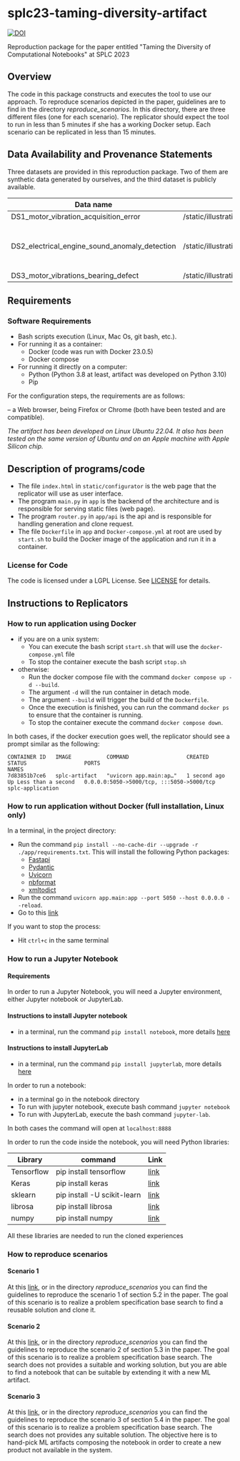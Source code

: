 # splc23-taming-diversity-artifact

[![DOI](https://zenodo.org/badge/627923302.svg)](https://zenodo.org/badge/latestdoi/627923302)

Reproduction package for the paper entitled "Taming the Diversity of Computational Notebooks" at SPLC 2023

## Overview

The code in this package constructs and executes the tool to use our approach. To reproduce scenarios depicted in the paper, guidelines are to find in the directory _reproduce_scenarios_. In this directory, there are three different files (one for each scenario).
The replicator should expect the tool to run in less than 5 minutes if she has a working Docker setup. Each scenario can be replicated in less than 15 minutes.

## Data Availability and Provenance Statements

Three datasets are provided in this reproduction package. Two of them are synthetic data generated by ourselves, and the third dataset is publicly available.

| Data name                                     | Location                                        | Provided | Citation                                                                                                                                                                                |
| --------------------------------------------- | ----------------------------------------------- | -------- | --------------------------------------------------------------------------------------------------------------------------------------------------------------------------------------- |
| DS1_motor_vibration_acquisition_error         | /static/illustration_test_cases/assets/dataset/ | TRUE     | Generated                                                                                                                                                                               |
| DS2_electrical_engine_sound_anomaly_detection | /static/illustration_test_cases/assets/dataset/ | TRUE     | Grollmisch, Sascha, Abeßer, Jakob, Liebetrau, Judith, & Lukashevich, Hanna. (2019). IDMT-ISA-Electric-Engine Dataset (1.0.0) [Data set]. Zenodo. https://doi.org/10.5281/zenodo.7551261 |
| DS3_motor_vibrations_bearing_defect           | /static/illustration_test_cases/assets/dataset/ | TRUE     | Generated                                                                                                                                                                               |

## Requirements

### Software Requirements

- Bash scripts execution (Linux, Mac Os, git bash, etc.).
- For running it as a container:
  - Docker (code was run with Docker 23.0.5)
  - Docker compose
- For running it directly on a computer:
  - Python (Python 3.8 at least, artifact was developed on Python 3.10)
  - Pip

For the configuration steps, the requirements are as follows:

– a Web browser, being Firefox or Chrome (both have been tested and are
compatible).

_The artifact has been developed on Linux Ubuntu 22.04. It also has been tested on the same version of Ubuntu and on an Apple machine with Apple Silicon chip._

## Description of programs/code

- The file `index.html` in `static/configurator` is the web page that the replicator will use as user interface.
- The program `main.py` in `app` is the backend of the architecture and is responsible for serving static files (web page).
- The program `router.py` in `app/api` is the api and is responsible for handling generation and clone request.
- The file `Dockerfile` in `app` and `Docker-compose.yml` at root are used by `start.sh` to build the Docker image of the application and run it in a container.

### License for Code

The code is licensed under a LGPL License. See [LICENSE](https://github.com/Yann-Brault/splc-artifact/blob/main/LICENSE) for details.

## Instructions to Replicators

### How to run application using Docker

- if you are on a unix system:
  - You can execute the bash script `start.sh` that will use the `docker-compose.yml` file
  - To stop the container execute the bash script `stop.sh`
- otherwise:
  - Run the docker compose file with the command `docker compose up -d --build`.
  - The argument `-d` will the run container in detach mode.
  - The argument `--build` will trigger the build of the `Dockerfile`.
  - Once the execution is finished, you can run the command `docker ps` to ensure that the container is running.
  - To stop the container execute the command `docker compose down`.

In both cases, if the docker execution goes well, the replicator should see a prompt similar as the following:

```
CONTAINER ID   IMAGE           COMMAND                  CREATED        STATUS                  PORTS                                       NAMES
7d83851b7ce6   splc-artifact   "uvicorn app.main:ap…"   1 second ago   Up Less than a second   0.0.0.0:5050->5000/tcp, :::5050->5000/tcp   splc-application
```

### How to run application without Docker (full installation, Linux only)

In a terminal, in the project directory:

- Run the command `pip install --no-cache-dir --upgrade -r ./app/requirements.txt`. This will install the following Python packages:
  - [Fastapi](https://fastapi.tiangolo.com/)
  - [Pydantic](https://docs.pydantic.dev/latest/)
  - [Uvicorn](https://www.uvicorn.org/)
  - [nbformat](https://github.com/jupyter/nbformat)
  - [xmltodict](https://pypi.org/project/xmltodict/)
- Run the command `uvicorn app.main:app --port 5050 --host 0.0.0.0 --reload`.
- Go to this [link](http://localhost:5050/)

If you want to stop the process:

- Hit `ctrl+c` in the same terminal

### How to run a Jupyter Notebook

#### Requirements

In order to run a Jupyter Notebook, you will need a Jupyter environment, either Jupyter notebook or JupyterLab.

#### Instructions to install Jupyter notebook

- in a terminal, run the command `pip install notebook`, more details [here](https://jupyter.org/install)

#### Instructions to install JupyterLab

- in a terminal, run the command `pip install jupyterlab`, more details [here](https://jupyter.org/install)

In order to run a notebook:

- in a terminal go in the notebook directory
- To run with jupyter notebook, execute bash command `jupyter notebook`
- To run with JupyterLab, execute the bash command `jupyter-lab`.

In both cases the command will open at `localhost:8888`

In order to run the code inside the notebook, you will need Python libraries:

| Library    | command                     | Link                                                 |
| ---------- | --------------------------- | ---------------------------------------------------- |
| Tensorflow | pip install tensorflow      | [link](https://pypi.org/project/tensorflow/)         |
| Keras      | pip install keras           | [link](https://pypi.org/project/keras/)              |
| sklearn    | pip install -U scikit-learn | [link](https://scikit-learn.org/stable/install.html) |
| librosa    | pip install librosa         | [link](https://librosa.org/doc/latest/install.html)  |
| numpy      | pip install numpy           | [link](https://pypi.org/project/numpy/)              |

All these libraries are needed to run the cloned experiences

### How to reproduce scenarios

#### Scenario 1

At this [link](https://github.com/Yann-Brault/splc-artifact/blob/main/reproduce_scenarios/reproduce_scenario1.md), or in the directory _reproduce_scenarios_ you can find the guidelines to reproduce the scenario 1 of section 5.2 in the paper. The goal of this scenario is to realize a problem specification base search to find a reusable solution and clone it.

#### Scenario 2

At this [link](https://github.com/Yann-Brault/splc-artifact/blob/main/reproduce_scenarios/reproduce_scenario2.md), or in the directory _reproduce_scenarios_ you can find the guidelines to reproduce the scenario 2 of section 5.3 in the paper. The goal of this scenario is to realize a problem specification base search. The search does not provides a suitable and working solution, but you are able to find a notebook that can be suitable by extending it with a new ML artifact.

#### Scenario 3

At this [link](https://github.com/Yann-Brault/splc-artifact/blob/main/reproduce_scenarios/reproduce_scenario3.md), or in the directory _reproduce_scenarios_ you can find the guidelines to reproduce the scenario 3 of section 5.4 in the paper. The goal of this scenario is to realize a problem specification base search. The search does not provides any suitable solution. The objective here is to hand-pick ML artifacts composing the notebook in order to create a new product not available in the system.
